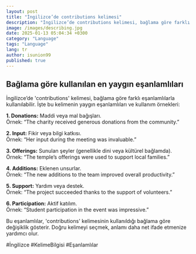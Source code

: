 ```yaml
---
layout: post
title: "İngilizce’de contributions kelimesi"
description: "İngilizce’de contributions kelimesi, bağlama göre farklı eşanlamlılarla kullanılabilir."
image: /images/describing.jpg
date: 2025-01-13 05:04:34 +0300
category: "Language"
tags: "Language"
lang: tr
author: isunion99
published: true
---
```



## Bağlama göre kullanılan en yaygın eşanlamlıları 

İngilizce’de 'contributions' kelimesi, bağlama göre farklı eşanlamlılarla kullanılabilir. İşte bu kelimenin yaygın eşanlamlıları ve kullanım örnekleri:  

**1. Donations:** Maddi veya mal bağışları.  
Örnek: “The charity received generous donations from the community.”  

**2. Input:** Fikir veya bilgi katkısı.  
Örnek: “Her input during the meeting was invaluable.”  

**3. Offerings:** Sunulan şeyler (genellikle dini veya kültürel bağlamda).  
Örnek: “The temple’s offerings were used to support local families.”  

**4. Additions:** Eklenen unsurlar.  
Örnek: “The new additions to the team improved overall productivity.”  

**5. Support:** Yardım veya destek.  
Örnek: “The project succeeded thanks to the support of volunteers.”  

**6. Participation:** Aktif katılım.  
Örnek: “Student participation in the event was impressive.”  

Bu eşanlamlılar, 'contributions' kelimesinin kullanıldığı bağlama göre değişiklik gösterir. Doğru kelimeyi seçmek, anlamı daha net ifade etmenize yardımcı olur.  

#İngilizce #KelimeBilgisi #Eşanlamlılar
